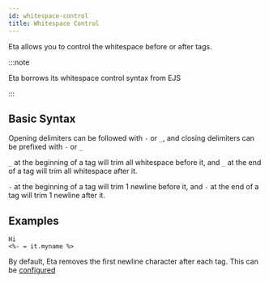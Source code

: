 ```yaml
---
id: whitespace-control
title: Whitespace Control
---
```


Eta allows you to control the whitespace before or after tags.

:::note

Eta borrows its whitespace control syntax from EJS

:::

## Basic Syntax

Opening delimiters can be followed with `-` or `_`, and closing delimiters can be prefixed with `-` or `_`

`_` at the beginning of a tag will trim all whitespace before it, and `_` at the end of a tag will trim all whitespace after it.

`-` at the beginning of a tag will trim 1 newline before it, and `-` at the end of a tag will trim 1 newline after it.

## Examples

```ejs
Hi
<%- = it.myname %>
```

By default, Eta removes the first newline character after each tag. This can be [configured](../api/configuration)
